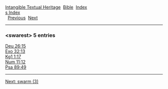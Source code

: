 [Intangible Textual Heritage](../../index)  [Bible](../index) 
[Index](index)   
[s Index](_s_)  
  [Previous](c11175)  [Next](c11177) 

------------------------------------------------------------------------

### &lt;swarest&gt; 5 entries

[Deu 26:15](../kjv/deu026.htm#015)  
[Exo 32:13](../kjv/exo032.htm#013)  
[Kg1 1:17](../kjv/kg1001.htm#017)  
[Num 11:12](../kjv/num011.htm#012)  
[Psa 89:49](../kjv/psa089.htm#049)  

------------------------------------------------------------------------

[Next: swarm (3)](c11177)
